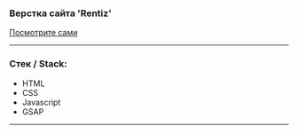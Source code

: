 
### Верстка сайта 'Rentiz' 

  [Посмотрите сами](https://juliadooby.github.io/Rentiz/)

---

### Стек / Stack: 

* HTML
* CSS
* Javascript 
* GSAP

---

